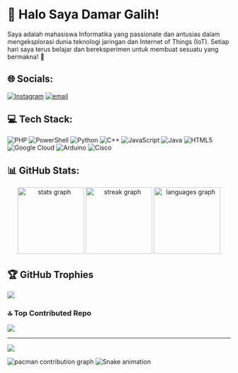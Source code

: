 # 💫 Halo Saya Damar Galih!
Saya adalah mahasiswa Informatika yang passionate dan antusias dalam mengeksplorasi dunia teknologi jaringan dan Internet of Things (IoT). Setiap hari saya terus belajar dan bereksperimen untuk membuat sesuatu yang bermakna! 🚀


## 🌐 Socials:
[![Instagram](https://img.shields.io/badge/Instagram-%23E4405F.svg?logo=Instagram&logoColor=white)](https://instagram.com/damarglih_) [![email](https://img.shields.io/badge/Email-D14836?logo=gmail&logoColor=white)](mailto:l200230184@student.ums.ac.id) 

## 💻 Tech Stack:
![PHP](https://img.shields.io/badge/php-%23777BB4.svg?style=for-the-badge&logo=php&logoColor=white) ![PowerShell](https://img.shields.io/badge/PowerShell-%235391FE.svg?style=for-the-badge&logo=powershell&logoColor=white) ![Python](https://img.shields.io/badge/python-3670A0?style=for-the-badge&logo=python&logoColor=ffdd54) ![C++](https://img.shields.io/badge/c++-%2300599C.svg?style=for-the-badge&logo=c%2B%2B&logoColor=white) ![JavaScript](https://img.shields.io/badge/javascript-%23323330.svg?style=for-the-badge&logo=javascript&logoColor=%23F7DF1E) ![Java](https://img.shields.io/badge/java-%23ED8B00.svg?style=for-the-badge&logo=openjdk&logoColor=white) ![HTML5](https://img.shields.io/badge/html5-%23E34F26.svg?style=for-the-badge&logo=html5&logoColor=white) ![Google Cloud](https://img.shields.io/badge/GoogleCloud-%234285F4.svg?style=for-the-badge&logo=google-cloud&logoColor=white) ![Arduino](https://img.shields.io/badge/-Arduino-00979D?style=for-the-badge&logo=Arduino&logoColor=white) ![Cisco](https://img.shields.io/badge/cisco-%23049fd9.svg?style=for-the-badge&logo=cisco&logoColor=black)
## 📊 GitHub Stats:
<div align="center">

  <img src="https://github-readme-stats.vercel.app/api?username=damargalihh&theme=dark&hide_border=false&include_all_commits=true&count_private=true" height="150" alt="stats graph" /> 
  <img src="https://nirzak-streak-stats.vercel.app/?user=damargalihh&theme=dark&hide_border=false" height="150" alt="streak graph" />
  <img src="https://github-readme-stats.vercel.app/api/top-langs/?username=damargalihh&theme=dark&hide_border=false&include_all_commits=true&count_private=true&layout=compact" height="150" alt="languages graph" />

</div>

## 🏆 GitHub Trophies
![](https://github-profile-trophy.vercel.app/?username=damargalihh&theme=github_dark&no-frame=true&no-bg=true&margin-w=4)

### 🔝 Top Contributed Repo
![](https://github-contributor-stats.vercel.app/api?username=damargalihh&limit=5&theme=dark&combine_all_yearly_contributions=true)

---
[![](https://visitcount.itsvg.in/api?id=damargalihh&icon=0&color=0)](https://visitcount.itsvg.in)

<picture>
  <source media="(prefers-color-scheme: dark)" srcset="https://raw.githubusercontent.com/damargalihh/damargalihh/output/pacman-contribution-graph-dark.svg">
  <source media="(prefers-color-scheme: light)" srcset="https://raw.githubusercontent.com/damargalihh/damargalihh/output/pacman-contribution-graph.svg">
  <img alt="pacman contribution graph" src="https://raw.githubusercontent.com/damargalihh/damargalihh/output/pacman-contribution-graph.svg">
</picture>

<img src="https://raw.githubusercontent.com/maurodesouz/maurodesouz/output/snake.svg" alt="Snake animation" />

###

